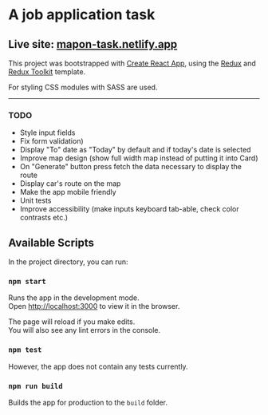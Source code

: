 # A job application task

## Live site: [mapon-task.netlify.app](https://mapon-task.netlify.app)

This project was bootstrapped with [Create React App](https://github.com/facebook/create-react-app), using the [Redux](https://redux.js.org/) and [Redux Toolkit](https://redux-toolkit.js.org/) template.

For styling CSS modules with SASS are used.

---

### TODO

- Style input fields
- Fix form validation)
- Display "To" date as "Today" by default and if today's date is selected
- Improve map design (show full width map instead of putting it into Card)
- On "Generate" button press fetch the data necessary to display the route
- Display car's route on the map
- Make the app mobile friendly
- Unit tests
- Improve accessibility (make inputs keyboard tab-able, check color contrasts etc.)

## Available Scripts

In the project directory, you can run:

### `npm start`

Runs the app in the development mode.<br />
Open [http://localhost:3000](http://localhost:3000) to view it in the browser.

The page will reload if you make edits.<br />
You will also see any lint errors in the console.

### `npm test`

However, the app does not contain any tests currently.

### `npm run build`

Builds the app for production to the `build` folder.<br />

